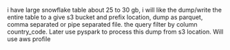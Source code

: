 i have large snowflake table about 25 to 30 gb, i will like the dump/write the entire table to a give s3 bucket and
prefix location, dump as parquet, comma separated or pipe separated file. the query filter by column country_code. Later
 use pyspark to process this dump from s3 location. Will use aws profile